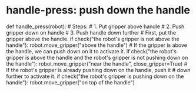 # handle-press: push down the handle
def handle_press(robot):
    # Steps:
    #  1. Put gripper above handle
    #  2. Push gripper down on handle
    #  3. Push handle down further
    # First, put the gripper above the handle.
    if check("the robot's gripper is not above the handle"):
        robot.move_gripper("above the handle")
    # If the gripper is above the handle, we can push down on it to activate it.
    if check("the robot's gripper is above the handle and the robot's gripper is not pushing down on the handle"):
        robot.move_gripper("near the handle", close_gripper=True)
    # If the robot's gripper is already pushing down on the handle, push it
    # down further to activate it.
    if check("the robot's gripper is pushing down on the handle"):
        robot.move_gripper("on top of the handle")